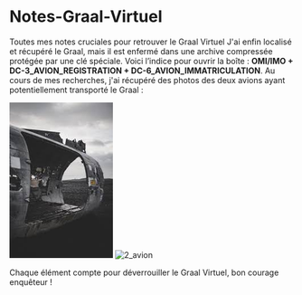 # Notes-Graal-Virtuel
Toutes mes notes cruciales pour retrouver le Graal Virtuel
J'ai enfin localisé et récupéré le Graal, mais il est enfermé dans une archive compressée protégée par une clé spéciale. Voici l’indice pour ouvrir la boîte : **OMI/IMO + DC-3_AVION_REGISTRATION + DC-6_AVION_IMMATRICULATION**.
Au cours de mes recherches, j'ai récupéré des photos des deux avions ayant potentiellement transporté le Graal :

![1_avion](1.jpeg)
![2_avion](2.png)

Chaque élément compte pour déverrouiller le Graal Virtuel, bon courage enquêteur !
